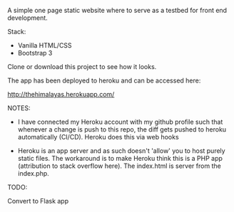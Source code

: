 A simple one page static website where to serve as a testbed for front end development.

Stack:
- Vanilla HTML/CSS
- Bootstrap 3

Clone or download this project to see how it looks.

The app has been deployed to heroku and can be accessed here:

http://thehimalayas.herokuapp.com/

NOTES:

- I have connected my Heroku account with my github profile such that whenever a change is push to this repo, the diff gets
pushed to heroku automatically (CI/CD). Heroku does this via web hooks

- Heroku is an app server and as such doesn't 'allow' you to host purely static files. The workaround
is to make Heroku think this is a PHP app (attribution to stack overflow here). The index.html is server
from the index.php. 

TODO:

Convert to Flask app

